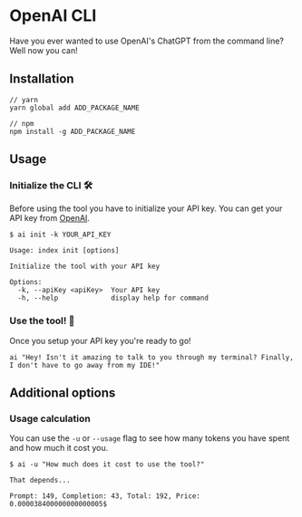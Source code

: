 # OpenAI CLI

Have you ever wanted to use OpenAI's ChatGPT from the command line? Well now you can!

## Installation

```console
// yarn 
yarn global add ADD_PACKAGE_NAME

// npm
npm install -g ADD_PACKAGE_NAME
```

## Usage

### Initialize the CLI 🛠️

Before using the tool you have to initialize your API key. You can get your API key from [OpenAI](https://platform.openai.com/account/api-keys).

```console
$ ai init -k YOUR_API_KEY

Usage: index init [options]

Initialize the tool with your API key

Options:
  -k, --apiKey <apiKey>  Your API key
  -h, --help             display help for command
```

### Use the tool! 🚀

Once you setup your API key you're ready to go!

```console
ai "Hey! Isn't it amazing to talk to you through my terminal? Finally, I don't have to go away from my IDE!"
```

## Additional options

### Usage calculation

You can use the `-u` or `--usage` flag to see how many tokens you have spent and how much it cost you.

```console
$ ai -u "How much does it cost to use the tool?"

That depends...

Prompt: 149, Completion: 43, Total: 192, Price: 0.000038400000000000005$
```
